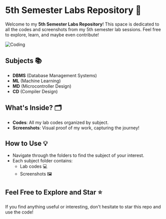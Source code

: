 # 5th Semester Labs Repository 🚀

Welcome to my **5th Semester Labs Repository**! This space is dedicated to all the codes and screenshots from my 5th semester lab sessions. Feel free to explore, learn, and maybe even contribute!

![Coding](https://media.giphy.com/media/26tn33aiTi1jkl6H6/giphy.gif)

## Subjects 📚

- **DBMS** (Database Management Systems)
- **ML** (Machine Learning)
- **MD** (Microcontroller Design)
- **CD** (Compiler Design)

## What's Inside? 🗂️

- **Codes**: All my lab codes organized by subject.
- **Screenshots**: Visual proof of my work, capturing the journey!

## How to Use 💡

- Navigate through the folders to find the subject of your interest.
- Each subject folder contains:
  - Lab codes 💻
  - Screenshots 🖼️

## Feel Free to Explore and Star ⭐

If you find anything useful or interesting, don't hesitate to star this repo and use the code!

